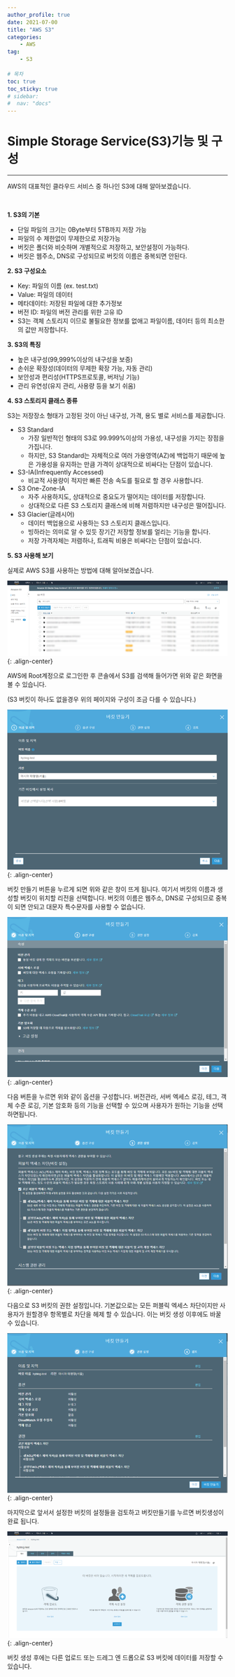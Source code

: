 ```yaml
---
author_profile: true
date: 2021-07-00
title: "AWS S3"
categories: 
    - AWS
tag: 
    - S3

# 목차
toc: true  
toc_sticky: true 
# sidebar:
#  nav: "docs"
---
```


# Simple Storage Service(S3)기능 및 구성

---

AWS의 대표적인 클라우드 서비스 중 하나인 S3에 대해 알아보겠습니다.

​

**1. S3의 기본** 

- 단일 파일의 크기는 0Byte부터 5TB까지 저장 가능
- 파일의 수 제한없이 무제한으로 저장가능
- 버킷은 폴더와 비슷하며 개별적으로 저장하고, 보안설정이 가능하다.
- 버킷은 웹주소, DNS로 구성되므로 버킷의 이름은 중복되면 안된다.


**2. S3 구성요소**

- Key: 파일의 이름 (ex. test.txt)
- Value: 파일의 데이터
- 메타데이터: 저장된 파일에 대한 추가정보
- 버전 ID: 파일의 버전 관리를 위한 고유 ID
- S3는 객체 스토리지 이므로 불필요한 정보를 없애고 파일이름, 데이터 등의 최소한의 값만 저장합니다.


**3. S3의 특징**

- 높은 내구성(99,999%이상의 내구성을 보증)
- 손쉬운 확장성(데이터의 무제한 확장 가능, 자동 관리)
- 보안성과 편리성(HTTPS프로토콜, 버저닝 기능)
- 관리 유연성(유지 관리, 사용량 등을 보기 쉬움)


**4. S3 스토리지 클래스 종류** 

S3는 저장장소 형태가 고정된 것이 아닌 내구성, 가격, 용도 별로 서비스를 제공합니다.

- S3 Standard
    - 가장 일반적인 형태의 S3로 99.999%이상의 가용성, 내구성을 가지는 장점을 가집니다. 
    - 하지만, S3 Standard는 자체적으로 여러 가용영역(AZ)에 백업하기 때문에 높은 가용성을 유지하는 만큼 가격이 상대적으로 비싸다는 단점이 있습니다.
- S3-IA(Infrequently Accessed)
    - 비교적 사용량이 적지만 빠른 전송 속도를 필요로 할 경우 사용합니다.
- S3 One-Zone-IA
    - 자주 사용하지도, 상대적으로 중요도가 떨어지는 데이터를 저장합니다. 
    - 상대적으로 다른 S3 스토리지 클래스에 비해 저렴하지만 내구성은 떨어집니다.
- S3 Glacier(글레시어)
    - 데이터 백업용으로 사용하는 S3 스토리지 클래스입니다. 
    - 빙하라는 의미로 알 수 있듯 장기간 저장할 정보를 얼리는 기능을 합니다. 
    - 저장 가격자체는 저렴하나, 트래픽 비용은 비싸다는 단점이 있습니다.


**5. S3 사용해 보기**

실제로 AWS S3를 사용하는 방법에 대해 알아보겠습니다.

​![S3 1](/assets/images/AWS51.png){: .align-center}

AWS에 Root계정으로 로그인한 후 콘솔에서 S3를 검색해 들어가면 위와 같은 화면을 볼 수 있습니다.

(S3 버킷이 하나도 없을경우 위의 페이지와 구성이 조금 다를 수 있습니다.)

​![S3 2](/assets/images/AWS52.png){: .align-center}

버킷 만들기 버튼을 누르게 되면 위와 같은 창이 뜨게 됩니다. 여기서 버킷의 이름과 생성할 버킷이 위치할 리전을 선택합니다. 버킷의 이름은 웹주소, DNS로 구성되므로 중복이 되면 안되고 대문자 특수문자를 사용할 수 없습니다.

​![S3 3](/assets/images/AWS53.png){: .align-center}

다음 버튼을 누르면 위와 같이 옵션을 구성합니다. 버전관라, 서버 엑세스 로깅, 테그, 객체 수준 로깅, 기본 암호화 등의 기능을 선택할 수 있으며 사용자가 원하는 기능을 선택하면됩니다.

​![S3 4](/assets/images/AWS54.png){: .align-center}

다음으로 S3 버킷의 권한 설정입니다. 기본값으로는 모든 퍼블릭 엑세스 차단이지만 사용자가 원할경우 항목별로 차단을 헤제 할 수 있습니다. 이는 버킷 생성 이후에도 바꿀 수 있습니다.

​![S3 5](/assets/images/AWS55.png){: .align-center}

마지막으로 앞서서 설정한 버킷의 설정들을 검토하고 버킷만들기를 누르면 버킷생성이 완료 됩니다.

​![S3 6](/assets/images/AWS56.png){: .align-center}

버킷 생성 후에는 다른 업로드 또는 드레그 엔 드롭으로 S3 버킷에 데이터를 저장할 수 있습니다.